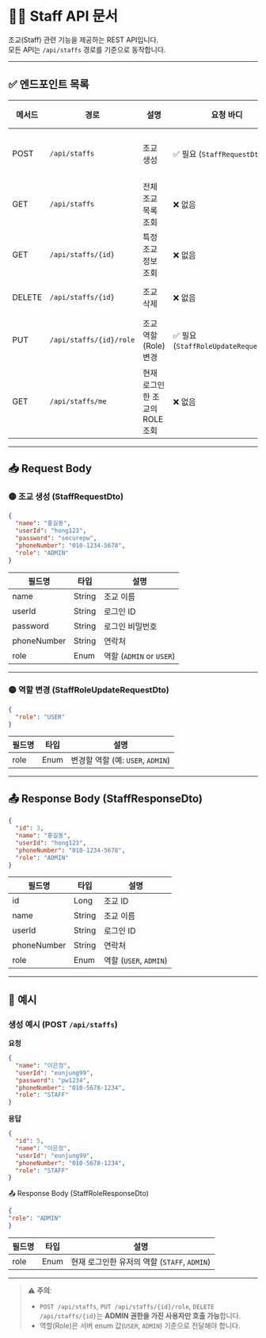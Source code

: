
# 👩‍🏫 Staff API 문서

조교(Staff) 관련 기능을 제공하는 REST API입니다.  
모든 API는 `/api/staffs` 경로를 기준으로 동작합니다.

---

## ✅ 엔드포인트 목록

| 메서드 | 경로                    | 설명                  | 요청 바디                              | 응답 바디          | 권한    |
| --- | --------------------- | ------------------- | ---------------------------------- | -------------- | ----- |
| POST | `/api/staffs`         | 조교 생성               | ✅ 필요 (`StaffRequestDto`)           | 생성된 조교 정보      | ADMIN |
| GET | `/api/staffs`         | 전체 조교 목록 조회         | ❌ 없음                               | 조교 리스트         | ALL   |
| GET | `/api/staffs/{id}`    | 특정 조교 정보 조회         | ❌ 없음                               | 조교 상세 정보       | ALL   |
| DELETE | `/api/staffs/{id}`    | 조교 삭제               | ❌ 없음                               | 없음 (`200 OK`)  | ADMIN |
| PUT | `/api/staffs/{id}/role` | 조교 역할(Role) 변경      | ✅ 필요 (`StaffRoleUpdateRequestDto`) | 변경된 조교 정보      | ADMIN |
| GET | `/api/staffs/me`    | 현재 로그인한 조교의 ROLE 조회 | ❌ 없음                               | 현재 유저의 ROLE 정보 | ALL   |

---

## 📥 Request Body

### 🟡 조교 생성 (StaffRequestDto)

```json
{
  "name": "홍길동",
  "userId": "hong123",
  "password": "securepw",
  "phoneNumber": "010-1234-5678",
  "role": "ADMIN"
}
````

| 필드명         | 타입     | 설명                     |
| ----------- | ------ | ---------------------- |
| name        | String | 조교 이름                  |
| userId      | String | 로그인 ID                 |
| password    | String | 로그인 비밀번호               |
| phoneNumber | String | 연락처                    |
| role        | Enum   | 역할 (`ADMIN` or `USER`) |

---

### 🟡 역할 변경 (StaffRoleUpdateRequestDto)

```json
{
  "role": "USER"
}
```

| 필드명  | 타입   | 설명                          |
| ---- | ---- | --------------------------- |
| role | Enum | 변경할 역할 (예: `USER`, `ADMIN`) |

---

## 📤 Response Body (StaffResponseDto)

```json
{
  "id": 3,
  "name": "홍길동",
  "userId": "hong123",
  "phoneNumber": "010-1234-5678",
  "role": "ADMIN"
}
```

| 필드명         | 타입     | 설명                   |
| ----------- | ------ | -------------------- |
| id          | Long   | 조교 ID                |
| name        | String | 조교 이름                |
| userId      | String | 로그인 ID               |
| phoneNumber | String | 연락처                  |
| role        | Enum   | 역할 (`USER`, `ADMIN`) |

---

## 📌 예시

### 생성 예시 (POST `/api/staffs`)

**요청**

```json
{
  "name": "이은정",
  "userId": "eunjung99",
  "password": "pw1234",
  "phoneNumber": "010-5678-1234",
  "role": "STAFF"
}
```

**응답**

```json
{
  "id": 5,
  "name": "이은정",
  "userId": "eunjung99",
  "phoneNumber": "010-5678-1234",
  "role": "STAFF"
}
```

📤 Response Body (StaffRoleResponseDto)
```json
{
"role": "ADMIN"
}
```

| 필드명  | 타입   | 설명                                |
| ---- | ---- |-----------------------------------|
| role | Enum | 현재 로그인한 유저의 역할 (`STAFF`, `ADMIN`) |


---

> ⚠️ **주의**:
>
> * `POST /api/staffs`, `PUT /api/staffs/{id}/role`, `DELETE /api/staffs/{id}`는 **ADMIN 권한을 가진 사용자만 호출 가능**합니다.
> * 역할(Role)은 서버 enum 값(`USER`, `ADMIN`) 기준으로 전달해야 합니다.

